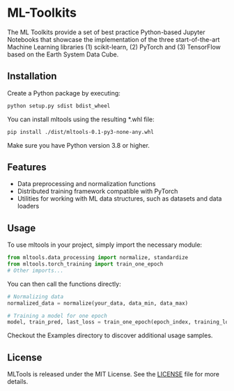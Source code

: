# ML-Toolkits

The ML Toolkits provide a set of best practice Python-based Jupyter Notebooks that showcase the implementation of the three start-of-the-art Machine Learning libraries (1) scikit-learn, (2) PyTorch and (3) TensorFlow based on the Earth System Data Cube.

## Installation

Create a Python package by executing: 
```bash
python setup.py sdist bdist_wheel
```

You can install mltools using the resulting *.whl file:
```bash
pip install ./dist/mltools-0.1-py3-none-any.whl
```

Make sure you have Python version 3.8 or higher.

## Features

- Data preprocessing and normalization functions
- Distributed training framework compatible with PyTorch
- Utilities for working with ML data structures, such as datasets and data loaders

## Usage

To use mltools in your project, simply import the necessary module:

```python
from mltools.data_processing import normalize, standardize
from mltools.torch_training import train_one_epoch
# Other imports...
```

You can then call the functions directly:

```python
# Normalizing data
normalized_data = normalize(your_data, data_min, data_max)

# Training a model for one epoch
model, train_pred, last_loss = train_one_epoch(epoch_index, training_loader, model, loss_fn, optimizer, device)
```

Checkout the Examples directory to discover additional usage samples.
## License

MLTools is released under the MIT License. See the [LICENSE](https://github.com/deepesdl/ML-Toolkits/blob/develop/LICENSE) file for more details.
